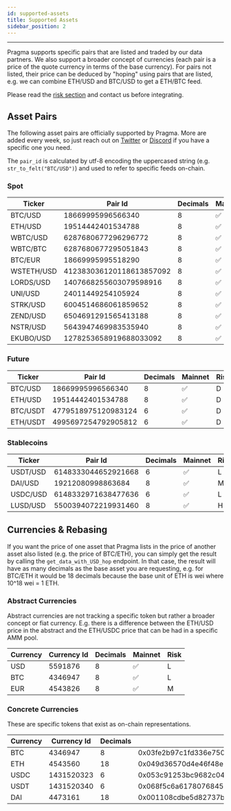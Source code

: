 ```yaml
---
id: supported-assets
title: Supported Assets
sidebar_position: 2
---
```


---

Pragma supports specific pairs that are listed and traded by our data partners. We also support a broader concept of currencies (each pair is a price of the quote currency in terms of the base currency). For pairs not listed, their price can be deduced by "hoping" using pairs that are listed, e.g. we can combine ETH/USD and BTC/USD to get a ETH/BTC feed.

Please read the [risk section](./risks) and contact us before integrating.

## Asset Pairs

The following asset pairs are officially supported by Pragma. More are added every week, so just reach out on [Twitter](https://twitter.com/PragmaOracle) or [Discord](https://discord.com/invite/M9aRZtZHU7) if you have a specific one you need.

The `pair_id` is calculated by utf-8 encoding the uppercased string (e.g. `str_to_felt("BTC/USD")`) and used to refer to specific feeds on-chain.

### Spot

| Ticker     | Pair Id                  | Decimals | Mainnet | Risk |
| ---------- | ------------------------ | -------- | ------- | ---- |
| BTC/USD    | 18669995996566340        | 8        | ✅      | L    |
| ETH/USD    | 19514442401534788        | 8        | ✅      | L    |
| WBTC/USD   | 6287680677296296772      | 8        | ✅      | M    |
| WBTC/BTC   | 6287680677295051843      | 8        | ✅      | M    |
| BTC/EUR    | 18669995995518290        | 8        | ✅      | L    |
| WSTETH/USD | 412383036120118613857092 | 8        | ✅      | M    |
| LORDS/USD  | 1407668255603079598916   | 8        | ✅      | H    |
| UNI/USD    | 24011449254105924        | 8        | ✅      | M    |
| STRK/USD   | 6004514686061859652      | 8        | ✅      | L    |
| ZEND/USD   | 6504691291565413188      | 8        | ✅      | H    |
| NSTR/USD   | 5643947469983535940      | 8        | ✅      | H    |
| EKUBO/USD  | 1278253658919688033092   | 8        | ✅      | H    |

### Future

| Ticker   | Pair Id             | Decimals | Mainnet | Risk |
| -------- | ------------------- | -------- | ------- | ---- |
| BTC/USD  | 18669995996566340   | 8        | ✅      | D    |
| ETH/USD  | 19514442401534788   | 8        | ✅      | D    |
| BTC/USDT | 4779518975120983124 | 6        | ✅      | D    |
| ETH/USDT | 4995697254792905812 | 6        | ✅      | D    |

### Stablecoins

| Ticker   | Pair Id             | Decimals | Mainnet | Risk |
| -------- | ------------------- | -------- | ------- | ---- |
| USDT/USD | 6148333044652921668 | 6        | ✅      | L    |
| DAI/USD  | 19212080998863684   | 8        | ✅      | M    |
| USDC/USD | 6148332971638477636 | 6        | ✅      | L    |
| LUSD/USD | 5500394072219931460 | 8        | ✅      | H    |

## Currencies & Rebasing

If you want the price of one asset that Pragma lists in the price of another asset also listed (e.g. the price of BTC/ETH), you can simply get the result by calling the `get_data_with_USD_hop` endpoint. In that case, the result will have as many decimals as the base asset you are requesting, e.g. for BTC/ETH it would be 18 decimals because the base unit of ETH is wei where 10^18 wei = 1 ETH.

### Abstract Currencies

Abstract currencies are not tracking a specific token but rather a broader concept or fiat currency. E.g. there is a difference between the ETH/USD price in the abstract and the ETH/USDC price that can be had in a specific AMM pool.

| Currency | Currency Id | Decimals | Mainnet | Risk |
| -------- | ----------- | -------- | ------- | ---- |
| USD      | 5591876     | 8        | ✅      | L    |
| BTC      | 4346947     | 8        | ✅      | L    |
| EUR      | 4543826     | 8        | ✅      | M    |

### Concrete Currencies

These are specific tokens that exist as on-chain representations.

| Currency | Currency Id | Decimals | Starknet address Mainnet                                           | Ethereum address Mainnet                   | Starknet address Testnet                                           |
| -------- | ----------- | -------- | ------------------------------------------------------------------ | ------------------------------------------ | ------------------------------------------------------------------ |
| BTC      | 4346947     | 8        | 0x03fe2b97c1fd336e750087d68b9b867997fd64a2661ff3ca5a7c771641e8e7ac | 0x2260fac5e5542a773aa44fbcfedf7c193bc2c599 | 0x12d537dc323c439dc65c976fad242d5610d27cfb5f31689a0a319b8be7f3d56  |
| ETH      | 4543560     | 18       | 0x049d36570d4e46f48e99674bd3fcc84644ddd6b96f7c741b1562b82f9e004dc7 | 0x0000000000000000000000000000000000000000 | 0x049d36570d4e46f48e99674bd3fcc84644ddd6b96f7c741b1562b82f9e004dc7 |
| USDC     | 1431520323  | 6        | 0x053c91253bc9682c04929ca02ed00b3e423f6710d2ee7e0d5ebb06f3ecf368a8 | 0xa0b86991c6218b36c1d19d4a2e9eb0ce3606eb48 | 0x001d5b64feabc8ac7c839753994f469704c6fabdd45c8fe6d26ed57b5eb79057 |
| USDT     | 1431520340  | 6        | 0x068f5c6a61780768455de69077e07e89787839bf8166decfbf92b645209c0fb8 | 0xdac17f958d2ee523a2206206994597c13d831ec7 | 0x386e8d061177f19b3b485c20e31137e6f6bc497cc635ccdfcab96fadf5add6a  |
| DAI      | 4473161     | 18       | 0x001108cdbe5d82737b9057590adaf97d34e74b5452f0628161d237746b6fe69e | 0x6B175474E89094C44Da98b954EedeAC495271d0F | 0x0278f24c3e74cbf7a375ec099df306289beb0605a346277d200b791a7f811a19 |
